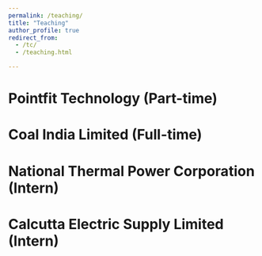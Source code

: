 ```yaml
---
permalink: /teaching/
title: "Teaching"
author_profile: true
redirect_from: 
  - /tc/
  - /teaching.html

---
```


# Pointfit Technology (Part-time)

# Coal India Limited (Full-time)

# National Thermal Power Corporation (Intern)

# Calcutta Electric Supply Limited (Intern)

